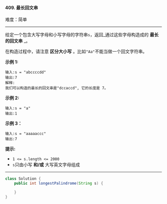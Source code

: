 #### 409. 最长回文串

难度：简单

---

给定一个包含大写字母和小写字母的字符串`s`，返回_通过这些字母构造成的  **最长的回文串** _。

在构造过程中，请注意  **区分大小写**  。比如`"Aa"`不能当做一个回文字符串。

**示例 1:**

```
输入:s = "abccccdd"
输出:7
解释:
我们可以构造的最长的回文串是"dccaccd", 它的长度是 7。
```

**示例 2:**

```
输入:s = "a"
输出:1
```

**示例 3：**

```
输入:s = "aaaaaccc"
输出:7
```

**提示:**

* `1 <= s.length <= 2000`
* `s`只由小写  **和/或**  大写英文字母组成

---

```Java
class Solution {
    public int longestPalindrome(String s) {

    }
}
```